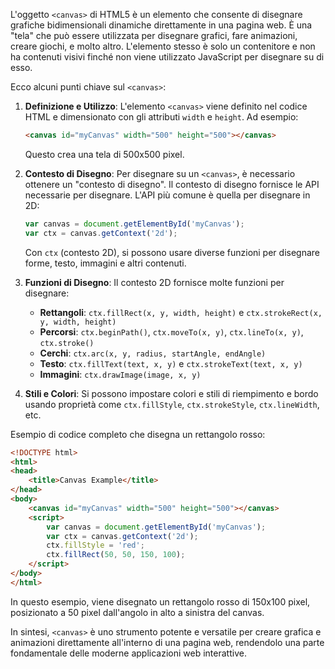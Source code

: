 L'oggetto `<canvas>` di HTML5 è un elemento che consente di disegnare grafiche bidimensionali dinamiche direttamente in una pagina web. È una "tela" che può essere utilizzata per disegnare grafici, fare animazioni, creare giochi, e molto altro. L'elemento stesso è solo un contenitore e non ha contenuti visivi finché non viene utilizzato JavaScript per disegnare su di esso.

Ecco alcuni punti chiave sul `<canvas>`:

1. **Definizione e Utilizzo**: L'elemento `<canvas>` viene definito nel codice HTML e dimensionato con gli attributi `width` e `height`. Ad esempio:
    ```html
    <canvas id="myCanvas" width="500" height="500"></canvas>
    ```
    Questo crea una tela di 500x500 pixel.

2. **Contesto di Disegno**: Per disegnare su un `<canvas>`, è necessario ottenere un "contesto di disegno". Il contesto di disegno fornisce le API necessarie per disegnare. L'API più comune è quella per disegnare in 2D:
    ```javascript
    var canvas = document.getElementById('myCanvas');
    var ctx = canvas.getContext('2d');
    ```
    Con `ctx` (contesto 2D), si possono usare diverse funzioni per disegnare forme, testo, immagini e altri contenuti.

3. **Funzioni di Disegno**: Il contesto 2D fornisce molte funzioni per disegnare:
    - **Rettangoli**: `ctx.fillRect(x, y, width, height)` e `ctx.strokeRect(x, y, width, height)`
    - **Percorsi**: `ctx.beginPath()`, `ctx.moveTo(x, y)`, `ctx.lineTo(x, y)`, `ctx.stroke()`
    - **Cerchi**: `ctx.arc(x, y, radius, startAngle, endAngle)`
    - **Testo**: `ctx.fillText(text, x, y)` e `ctx.strokeText(text, x, y)`
    - **Immagini**: `ctx.drawImage(image, x, y)`

4. **Stili e Colori**: Si possono impostare colori e stili di riempimento e bordo usando proprietà come `ctx.fillStyle`, `ctx.strokeStyle`, `ctx.lineWidth`, etc.

Esempio di codice completo che disegna un rettangolo rosso:
```html
<!DOCTYPE html>
<html>
<head>
    <title>Canvas Example</title>
</head>
<body>
    <canvas id="myCanvas" width="500" height="500"></canvas>
    <script>
        var canvas = document.getElementById('myCanvas');
        var ctx = canvas.getContext('2d');
        ctx.fillStyle = 'red';
        ctx.fillRect(50, 50, 150, 100);
    </script>
</body>
</html>
```
In questo esempio, viene disegnato un rettangolo rosso di 150x100 pixel, posizionato a 50 pixel dall'angolo in alto a sinistra del canvas.

In sintesi, `<canvas>` è uno strumento potente e versatile per creare grafica e animazioni direttamente all'interno di una pagina web, rendendolo una parte fondamentale delle moderne applicazioni web interattive.